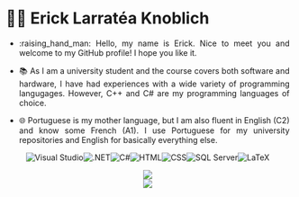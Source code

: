 # :man_technologist: Erick Larratéa Knoblich

- <p align = "justify"> :raising_hand_man: Hello, my name is Erick. Nice to meet you and welcome to my GitHub profile! I hope you like it.
- <p align = "justify"> 📚 As I am a university student and the course covers both software and hardware, I have had experiences with a wide variety of programming langugages. However, C++ and C# are my programming languages of choice.</p>
- <p align = "justify"> 🌐 Portuguese is my mother language, but I am also fluent in English (C2) and know some French (A1). I use Portuguese for my university repositories and English for basically everything else. </p>

<div align="center">
    
![Visual Studio](https://img.shields.io/badge/Visual_Studio-5C2D91?style=for-the-badge&logo=visual%20studio&logoColor=white)![.NET](https://img.shields.io/badge/.NET-512BD4?style=for-the-badge&logo=dotnet&logoColor=white)![C#](https://img.shields.io/badge/C%23-178600?style=for-the-badge&logo=c-sharp&logoColor=white)![HTML](https://img.shields.io/badge/HTML-e34c26?style=for-the-badge&logo=html5&logoColor=white)![CSS](https://img.shields.io/badge/CSS-563d7c?style=for-the-badge&logo=css3&logoColor=white)![SQL Server](https://img.shields.io/badge/SQL_Server-CC2927?style=for-the-badge&logo=microsoft-sql-server&logoColor=white)![LaTeX](https://img.shields.io/badge/LaTeX-3D6117?style=for-the-badge&logo=LaTeX&logoColor=white)

<img src = "https://github-readme-stats.vercel.app/api?username=Erick-0LK&show_icons=true&theme=radical" />
</br>
<img src = "https://github-readme-stats.vercel.app/api/top-langs/?username=Erick-0LK&theme=radical" />
    
</div>
